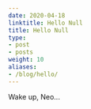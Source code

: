 ```yaml
---
date: 2020-04-18
linktitle: Hello Null
title: Hello Null
type:
- post
- posts
weight: 10
aliases:
- /blog/hello/
---
```


Wake up, Neo...
